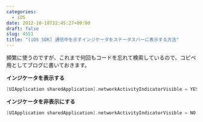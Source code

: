 ```yaml
---
categories:
  - iOS
date: 2012-10-18T22:45:27+09:00
draft: false
slug: 4551
title: "[iOS SDK] 通信中を示すインジケータをステータスバーに表示する方法"
---
```


頻繁に使うのですが、これまで何回もコードを忘れて検索しているので、コピペ用としてブログに書いておきます。

**インジケータを表示する**
```objective-c
[UIApplication sharedApplication].networkActivityIndicatorVisible = YES;
```

**インジケータを非表示にする**
```objective-c
[UIApplication sharedApplication].networkActivityIndicatorVisible = NO;
```
